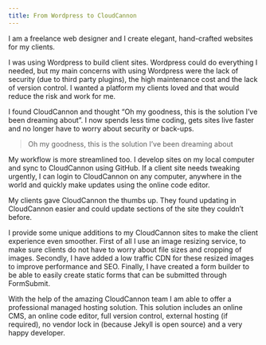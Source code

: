 ```yaml
---
title: From Wordpress to CloudCannon
---
```



I am a freelance web designer and I create elegant, hand-crafted websites for my clients.&nbsp;

I was using Wordpress to build client sites. Wordpress could do everything I needed, but my main concerns with using Wordpress were the lack of security (due to third party plugins), the high maintenance cost and the lack of version control. I wanted a platform my clients loved and that would reduce the risk and work for me.

I found CloudCannon and thought “Oh my goodness, this is the solution I’ve been dreaming about”. I now spends less time coding, gets sites live faster and no longer have to worry about security or back-ups.

> Oh my goodness, this is the solution I’ve been dreaming about

My workflow is more streamlined too. I develop sites on my local computer and sync to CloudCannon using GitHub. If a client site needs tweaking urgently, I can login to CloudCannon on any computer, anywhere in the world and quickly make updates using the online code editor.

My clients gave CloudCannon the thumbs up. They found updating in CloudCannon easier and could update sections of the site they couldn’t before.&nbsp;

I provide some unique additions to my CloudCannon sites to make the client experience even smoother. First of all I use an image resizing service, to make sure clients do not have to worry about file sizes and cropping of images. Secondly, I have added a low traffic CDN for these resized images to improve performance and SEO. Finally, I have created a form builder to be able to easily create static forms that can be submitted through FormSubmit.

With the help of the amazing CloudCannon team I am able to offer a professional managed hosting solution. This solution includes an online CMS, an online code editor, full version control, external hosting (if required), no vendor lock in (because Jekyll is open source) and a very happy developer.